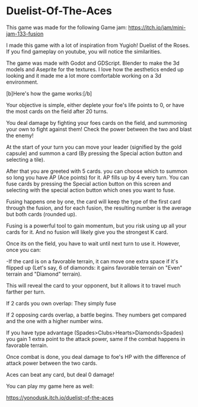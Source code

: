 # Duelist-Of-The-Aces
This game was made for the following Game jam: https://itch.io/jam/mini-jam-133-fusion

I made this game with a lot of inspiration from Yugioh! Duelist of the Roses. If you find gameplay on youtube, you will notice the similarities.

The game was made with Godot and GDScript. Blender to make the 3d models and Aseprite for the textures. I love how the aesthetics ended up looking and it made me a lot more comfortable working on a 3d environment.

[b]Here's how the game works:[/b]

Your objective is simple, either deplete your foe's life points to 0, or have the most cards on the field after 20 turns.

You deal damage by fighting your foes cards on the field, and summoning your own to fight against them! Check the power between the two and blast the enemy!

At the start of your turn you can move your leader (signified by the gold capsule) and summon a card (By pressing the Special action button and selecting a tile).

After that you are greeted with 5 cards. you can choose which to summon so long you have AP (Ace points) for it. AP fills up  by 4 every turn. You can fuse cards by pressing the Special action button on this screen and selecting with the special action button which ones you want to fuse.

Fusing happens one by one, the card will keep the type of the first card through the fusion, and for each fusion, the resulting number is the average but both cards (rounded up).

Fusing is a powerful tool to gain momentum, but you risk using up all your cards for it. And no fusion will likely give you the strongest K card.

Once its on the field, you have to wait until next turn to use it. However, once you can:

-If the card is on a favorable terrain, it can move one extra space if it's flipped up (Let's say, 6 of diamonds: it gains favorable terrain on "Even" terrain and "Diamond" terrain).

This will reveal the card to your opponent, but it allows it to travel much farther per turn.

If 2 cards you own overlap: They simply fuse

If 2 opposing cards overlap, a battle begins. They numbers get compared and the one with a higher number wins.

If you have type advantage (Spades>Clubs>Hearts>Diamonds>Spades) you gain 1 extra point to the attack power, same if the combat happens in favorable terrain.

Once combat is done, you deal damage to foe's HP with the difference of attack power between the two cards.

Aces can beat any card, but deal 0 damage!

You can play my game here as well: 

https://yonodusk.itch.io/duelist-of-the-aces

